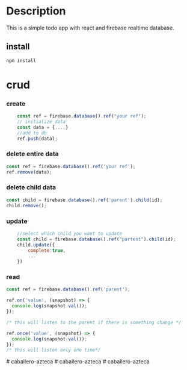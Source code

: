 # Description

This is a simple todo app with react and firebase realtime database.

## install

```sh
npm install
```

# crud

### create

```js
    const ref = firebase.database().ref("your ref");
    // initialize data
    const data = {....}
    //add to db
    ref.push(data);
```

### delete entire data

```js
const ref = firebase.database().ref('your ref');
ref.remove(data);
```

### delete child data

```js
const child = firebase.database().ref('parent').child(id);
child.remove();
```

### update

```js
    //select which child you want to update
    const child = firebase.database().ref("partent").child(id);
    child.update({
        complete:true,
        ...
    })
```

### read

```js
const ref = firebase.database().ref('parent');

ref.on('value', (snapshot) => {
  console.log(snapshot.val());
});

/* this will listen to the parent if there is something change */

ref.once('value', (snapshot) => {
  console.log(snapshot.val());
});
/* this will listen only one time*/
```
#   c a b a l l e r o - a z t e c a  
 #   c a b a l l e r o - a z t e c a  
 #   c a b a l l e r o - a z t e c a  
 
